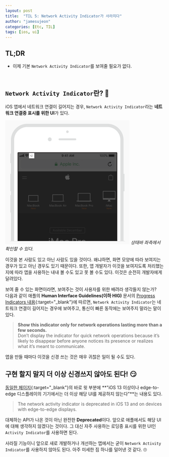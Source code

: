 ```yaml
---
layout: post
title:  "TIL 5: Network Activity Indicator가 사라지다"
author: "jamesujeon"
categories: [Etc, TIL]
tags: [ios, ui]
---
```


## TL;DR

- 이제 기본 `Network Activity Indicator`를 보여줄 필요가 없다.

<br>

## `Network Activity Indicator`란? 🤔

iOS 앱에서 네트워크 연결이 길어지는 경우, `Network Activity Indicator`라는 **네트워크 연결중 표시를 위한 UI**가 있다.

![Network Activity Indicator](assets/network_activity_indicator.png)
*상태바 좌측에서 확인할 수 있다.*

이것을 본 사람도 있고 아닌 사람도 있을 것이다.
왜냐하면, 화면 모양에 따라 보여지는 경우가 있고 아닌 경우도 있기 때문이다.
또한, 앱 개발자가 이것을 보여지도록 처리했는지에 따라 앱을 사용하는 내내 볼 수도 있고 못 볼 수도 있다.
이것은 순전히 개발자에게 달려있다.

보여 줄 수 있는 화면이라면, 보여주는 것이 사용자를 위한 배려라 생각들지 않는가?  
다음과 같이 애플의 **Human Interface Guidelines(이하 HIG)** 문서의
[Progress Indicators 내용][HIG Progress Indicators]{:target="_blank"}에 따르면,
`Network Activity Indicator`는 네트워크 연결이 길어지는 경우에 보여주고,
통신이 빠른 동작에는 보여주지 말라는 말이 있다.

> **Show this indicator only for network operations lasting more than a few seconds.**  
> Don’t display the indicator for quick network operations
> because it’s likely to disappear before anyone notices its presence
> or realizes what it’s meant to communicate.

앱을 만들 때마다 이것을 신경 쓰는 것은 매우 귀찮은 일이 될 수도 있다.

## 구현 할지 말지 더 이상 신경쓰지 않아도 된다! 😏

[동일한 페이지][HIG Progress Indicators]{:target="_blank"}의 바로 윗 부분에
**"iOS 13 이상이나 edge-to-edge 디스플레이의 기기에서는 더 이상 해당 UI를 제공하지 않는다"**는 내용도 있다.

> The network activity indicator is deprecated in iOS 13 and on devices with edge-to-edge displays.

대체하는 API가 나온 것이 아닌 완전한 **Deprecated**이다.
앞으로 애플에서도 해당 UI에 대해 생각하지 않겠다는 것이다.
그 대신 자주 사용하는 로딩중 표시를 위한 UI인 `Activity Indicator`를 사용하면 된다.

사라질 기능이니 앞으로 새로 개발하거나 개선하는 앱에서는 굳이 `Network Activity Indicator`를 사용하지 않아도 된다.
아주 미세한 짐 하나를 덜어낸 것 같다. 🙄

[HIG Progress Indicators]: https://developer.apple.com/design/human-interface-guidelines/ios/controls/progress-indicators/
